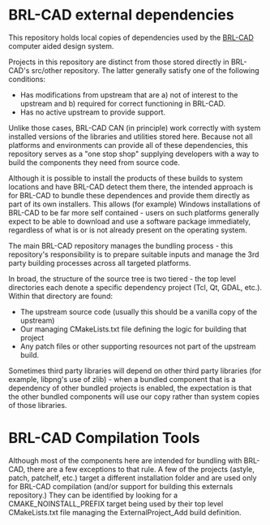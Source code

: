 # BRL-CAD external dependencies

This repository holds local copies of dependencies used by the [BRL-CAD](https://github.com/BRL-CAD/brlcad) computer aided design system.

Projects in this repository are distinct from those stored directly in
BRL-CAD's src/other repository. The latter generally satisfy one of the
following conditions:

* Has modifications from upstream that are a) not of interest to the upstream
  and b) required for correct functioning in BRL-CAD.
* Has no active upstream to provide support.

Unlike those cases, BRL-CAD CAN (in principle) work correctly with system
installed versions of the libraries and utilities stored here.  Because not all
platforms and environments can provide all of these dependencies, this
repository serves as a "one stop shop" supplying developers with a way to build
the components they need from source code.

Although it is possible to install the products of these builds to system
locations and have BRL-CAD detect them there, the intended approach is for
BRL-CAD to bundle these dependences and provide them directly as part of its
own installers.  This allows (for example) Windows installations of BRL-CAD to
be far more self contained - users on such platforms generally expect to be
able to download and use a software package immediately, regardless of what is
or is not already present on the operating system.

The main BRL-CAD repository manages the bundling process - this repository's
responsibility is to prepare suitable inputs and manage the 3rd party building
processes across all targeted platforms.

In broad, the structure of the source tree is two tiered - the top level directories
each denote a specific dependency project (Tcl, Qt, GDAL, etc.).  Within that
directory are found:

* The upstream source code (usually this should be a vanilla copy of the upstream)
* Our managing CMakeLists.txt file defining the logic for building that project
* Any patch files or other supporting resources not part of the upstream build.

Sometimes third party libraries will depend on other third party libraries (for
example, libpng's use of zlib) - when a bundled component that is a dependency
of other bundled projects is enabled, the expectation is that the other bundled
components will use our copy rather than system copies of those libraries.

# BRL-CAD Compilation Tools

Although most of the components here are intended for bundling with BRL-CAD,
there are a few exceptions to that rule.  A few of the projects (astyle, patch,
patchelf, etc.) target a different installation folder and are used only for
BRL-CAD compilation (and/or support for building this externals repository.)
They can be identified by looking for a CMAKE_NOINSTALL_PREFIX target being
used by their top level CMakeLists.txt file managing the ExternalProject_Add
build definition.

